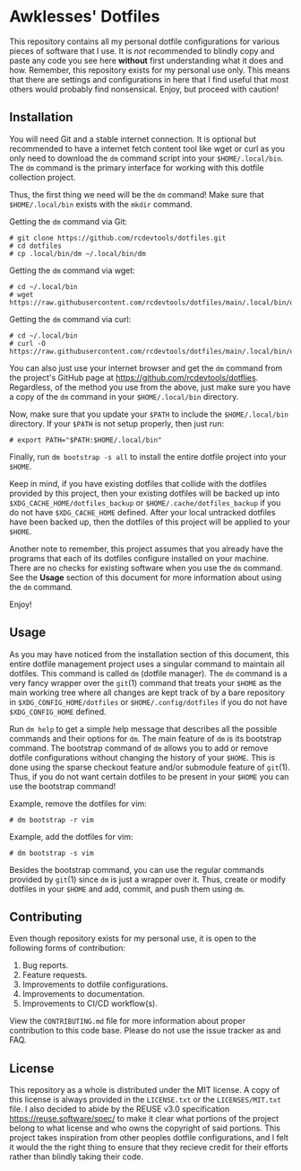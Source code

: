<!--
SPDX-FileCopyrightText: 2023-2024 Jason Pena <jasonpena@awkless.com>
SPDX-License-Identifier: MIT
-->

# Awklesses' Dotfiles

This repository contains all my personal dotfile configurations for various
pieces of software that I use. It is _not_ recommended to blindly copy and paste
any code you see here __without__ first understanding what it does and how.
Remember, this repository exists for my personal use only. This means that
there are settings and configurations in here that I find useful that most
others would probably find nonsensical. Enjoy, but proceed with caution!

## Installation

You will need Git and a stable internet connection. It is optional but
recommended to have a internet fetch content tool like wget or curl as you only
need to download the `dm` command script into your `$HOME/.local/bin`. The `dm`
command is the primary interface for working with this dotfile collection
project.

Thus, the first thing we need will be the `dm` command! Make sure that
`$HOME/.local/bin` exists with the `mkdir` command.

Getting the `dm` command via Git:

```
# git clone https://github.com/rcdevtools/dotfiles.git
# cd dotfiles
# cp .local/bin/dm ~/.local/bin/dm
```

Getting the `dm` command via wget:

```
# cd ~/.local/bin
# wget https://raw.githubusercontent.com/rcdevtools/dotfiles/main/.local/bin/dm
```

Getting the `dm` command via curl:

```
# cd ~/.local/bin
# curl -O https://raw.githubusercontent.com/rcdevtools/dotfiles/main/.local/bin/dm
```

You can also just use your internet browser and get the `dm` command from the
project's GitHub page at <https://github.com/rcdevtools/dotflies>. Regardless,
of the method you use from the above, just make sure you have a copy of the `dm`
command in your `$HOME/.local/bin` directory.

Now, make sure that you update your `$PATH` to include the `$HOME/.local/bin`
directory. If your `$PATH` is not setup properly, then just run:

```
# export PATH="$PATH:$HOME/.local/bin"
```

Finally, run `dm bootstrap -s all` to install the entire dotfile project into
your `$HOME`.

Keep in mind, if you have existing dotfiles that collide with the dotfiles
provided by this project, then your existing dotfiles will be backed up into
`$XDG_CACHE_HOME/dotfiles_backup` or `$HOME/.cache/dotfiles_backup` if you do
not have `$XDG_CACHE_HOME` defined. After your local untracked dotfiles have
been backed up, then the dotfiles of this project will be applied to your
`$HOME`.

Another note to remember, this project assumes that you already have the
programs that each of its dotfiles configure installed on your machine. There
are no checks for existing software when you use the `dm` command. See the
__Usage__ section of this document for more information about using the `dm`
command.

Enjoy!

## Usage

As you may have noticed from the installation section of this document, this
entire dotfile management project uses a singular command to maintain all
dotfiles. This command is called `dm` (dotfile manager). The `dm` command is a
very fancy wrapper over the `git`(1) command that treats your `$HOME` as the
main working tree where all changes are kept track of by a bare repository in
`$XDG_CONFIG_HOME/dotfiles` or `$HOME/.config/dotfiles` if you do not have
`$XDG_CONFIG_HOME` defined.

Run `dm help` to get a simple help message that describes all the possible
commands and their options for `dm`. The main feature of `dm` is its bootstrap
command. The bootstrap command of `dm` allows you to add or remove dotfile
configurations without changing the history of your `$HOME`. This is done using
the sparse checkout feature and/or submodule feature of `git`(1). Thus, if you
do not want certain dotfiles to be present in your `$HOME` you can use the
bootstrap command!

Example, remove the dotfiles for vim:

```
# dm bootstrap -r vim
```

Example, add the dotfiles for vim:

```
# dm bootstrap -s vim
```

Besides the bootstrap command, you can use the regular commands provided by
`git`(1) since `dm` is just a wrapper over it. Thus, create or modify dotfiles
in your `$HOME` and add, commit, and push them using `dm`.

## Contributing

Even though repository exists for my personal use, it is open to the following
forms of contribution:

1. Bug reports.
1. Feature requests.
1. Improvements to dotfile configurations.
1. Improvements to documentation.
1. Improvements to CI/CD workflow(s).

View the `CONTRIBUTING.md` file for more information about proper contribution
to this code base. Please do not use the issue tracker as and FAQ.

## License

This repository as a whole is distributed under the MIT license. A copy of this
license is always provided in the `LICENSE.txt` or the `LICENSES/MIT.txt` file.
I also decided to abide by the REUSE v3.0 specification
<https://reuse.software/spec/> to make it clear what portions of the project
belong to what license and who owns the copyright of said portions. This project
takes inspiration from other peoples dotfile configurations, and I felt it would
the the right thing to ensure that they recieve credit for their efforts rather
than blindly taking their code.
